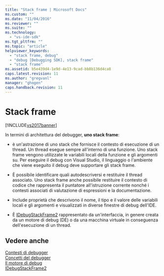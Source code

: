 ```yaml
---
title: "Stack frame | Microsoft Docs"
ms.custom: ""
ms.date: "11/04/2016"
ms.reviewer: ""
ms.suite: ""
ms.technology: 
  - "vs-ide-sdk"
ms.tgt_pltfrm: ""
ms.topic: "article"
helpviewer_keywords: 
  - "stack frame, debug"
  - "debug [Debugging SDK], stack frame"
  - "stack frame"
ms.assetid: b5e439d4-1e9d-4e13-9cad-bb8b136d4ca8
caps.latest.revision: 11
ms.author: "gregvanl"
manager: "ghogen"
caps.handback.revision: 11
---
```

# Stack frame
[!INCLUDE[vs2017banner](../../code-quality/includes/vs2017banner.md)]

In termini di architettura del debugger, **uno stack frame**:  
  
-   è un'astrazione di uno stack che fornisce il contesto di esecuzione di un thread.  Un thread esegue sempre all'interno di una funzione.  Uno stack frame vengono utilizzate le variabili locali della funzione e gli argomenti su.  Per eseguire il debug con Visual Studio, il linguaggio o l'ambiente che viene eseguito il debug deve supportare gli stack frame.  
  
-   È possibile identificare quali autodescriversi e restituire il thread associato.  Uno stack frame anche possibile restituire il contesto di codice che rappresenta il puntatore all'istruzione corrente nonché i contesti associati di valutazione di espressioni e la documentazione.  
  
-   Include proprietà che descrivono il nome, il tipo e il valore delle variabili locali e gli argomenti e visualizzati in diverse finestre di debug dell'IDE.  
  
-   È [IDebugStackFrame2](../../extensibility/debugger/reference/idebugstackframe2.md) rappresentato da un'interfaccia, in genere creata da un motore di debug \(DE\) o da una macchina virtuale in conseguenza dell'esecuzione di un thread.  
  
## Vedere anche  
 [Contesti di debugger](../../extensibility/debugger/debugger-contexts.md)   
 [Concetti del debugger](../../extensibility/debugger/debugger-concepts.md)   
 [Il motore di debug](../../extensibility/debugger/debug-engine.md)   
 [IDebugStackFrame2](../../extensibility/debugger/reference/idebugstackframe2.md)
